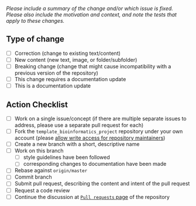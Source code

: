 _Please include a summary of the change and/or which issue is fixed. Please also include the motivation and context, and note the tests that apply to these changes._

## Type of change

- [ ] Correction (change to existing text/content)
- [ ] New content (new text, image, or folder/subfolder)
- [ ] Breaking change (change that might cause incompatibility with a previous version of the repository)
- [ ] This change requires a documentation update
- [ ] This is a documentation update

## Action Checklist

- [ ] Work on a single issue/concept (if there are multiple separate issues to address, please use a separate pull request for each)
- [ ] Fork the `template_bioinformatics_project` repository under your own account (please [allow write access for repository maintainers](https://docs.github.com/en/github/collaborating-with-issues-and-pull-requests/working-with-forks/allowing-changes-to-a-pull-request-branch-created-from-a-fork))
- [ ] Create a new branch with a short, descriptive name
- [ ] Work on this branch
  - [ ] style guidelines have been followed
  - [ ] corresponding changes to documentation have been made
- [ ] Rebase against `origin/master`
- [ ] Commit branch
- [ ] Submit pull request, describing the content and intent of the pull request
- [ ] Request a code review
- [ ] Continue the discussion at [`Pull requests` page](https://github.com/sipbs-compbiol/template_bioinformatics_project/pulls) of the repository
